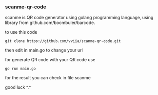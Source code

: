### scanme-qr-code

scanme is QR code generator using golang programming language, using library from github.com/boombuler/barcode. 

to use this code 

```
git clone https://github.com/vviia/scanme-qr-code.git
```

then edit in main.go to change your url

for generate QR code with your QR code use

 ```
 go run main.go
 ```
 
 for the result you can check in file scanme
 
 
 good luck ^.^
